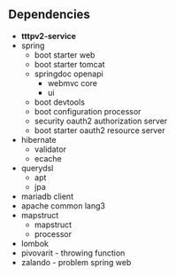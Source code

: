 ## Dependencies  
- **tttpv2-service**
- spring
	- boot starter web
	- boot starter tomcat
	- springdoc openapi
		- webmvc core
		- ui
	- boot devtools
	- boot configuration processor
	- security oauth2 authorization server
	- boot starter oauth2 resource server
- hibernate
	- validator
	- ecache
- querydsl
	- apt
	- jpa
- mariadb client
- apache common lang3
- mapstruct
	- mapstruct
	- processor
- lombok
- pivovarit - throwing function
- zalando - problem spring web


